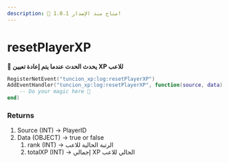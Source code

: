 ```yaml
---
description: 🔧 متاح منذ الإصدار 1.0.1!
---
```


# resetPlayerXP

**📢 يحدث الحدث عندما يتم إعادة تعيين XP للاعب**

```lua
RegisterNetEvent("tuncion_xp:log:resetPlayerXP")
AddEventHandler("tuncion_xp:log:resetPlayerXP", function(source, data)
    -- Do your magic here 💫
end)
```

### Returns

1. Source <span className="color-blue">(INT)</span> <span className="color-orange">-> PlayerID</span>
2. Data <span className="color-blue">(OBJECT)</span> <span className="color-orange">-> true or false</span>
   1. rank <span className="color-blue">(INT)</span> <span className="color-orange">-> الرتبة الحالية للاعب</span>
   2. totalXP <span className="color-blue">(INT)</span> <span className="color-orange">-> إجمالي XP الحالي للاعب</span>